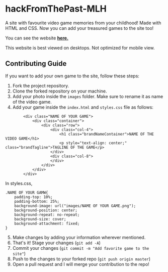 # hackFromThePast-MLH
A site with favourite video game memories from your childhood! Made with HTML and CSS.
Now you can add your treasured games to the site too!

You can see the website [**here.**](http://guptasajal411.github.io/hackFromThePast-MLH/)

This website is best viewed on desktops. Not optimized for mobile view. 

## Contributing Guide
 
If you want to add your own game to the site, follow these steps:

1. Fork the project repository.
2. Clone the forked repository on your machine.
3. Add your photo inside the `images` folder. Make sure to rename it as name of the video game.
4. Add your game inside the `index.html` and `styles.css` file as follows:
```
        <div class="NAME OF YOUR GAME">
            <div class="container">
                <div class="row">
                    <div class="col-4">
                        <h1 class="brandNameContainer">NAME OF THE VIDEO GAME</h1>
                        <p style="text-align: center;" class="brandTagline">TAGLINE OF THE GAME</p>
                    </div>
                    <div class="col-8">
                    </div>
                </div>
            </div>
        </div>
```

In styles.css,
```
.NAME OF YOUR GAMW{
    padding-top: 10%;
    padding-bottom: 25%;
    background-image: url("images/NAME OF YOUR GAME.png");
    background-position: center;
    background-repeat: no-repeat;
    background-size: cover;
    background-attachment: fixed;
}
```

5. Make changes by adding your information wherever mentioned.
6. That's it! Stage your changes (`git add -A`)
7. Commit your changes (`git commit -m "Add favorite game to the site"`)
8. Push to the changes to your forked repo (`git push origin master`)
9. Open a pull request and I will merge your contribution to the repo!
